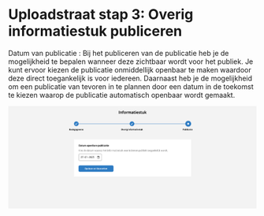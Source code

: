 # Uploadstraat stap 3: Overig informatiestuk publiceren

Datum van publicatie
: Bij het publiceren van de publicatie heb je de mogelijkheid te bepalen wanneer deze zichtbaar wordt voor het publiek. Je kunt
ervoor kiezen de publicatie onmiddellijk openbaar te maken waardoor deze direct toegankelijk is voor iedereen. Daarnaast heb
je de mogelijkheid om een publicatie van tevoren in te plannen door een datum in de toekomst te kiezen waarop de publicatie
automatisch openbaar wordt gemaakt.

![Afbeelding toont de laatste stap van de upload wizard waar de datum van publicatie wordt ingesteld](img/overig-informatiestuk_3.png)
